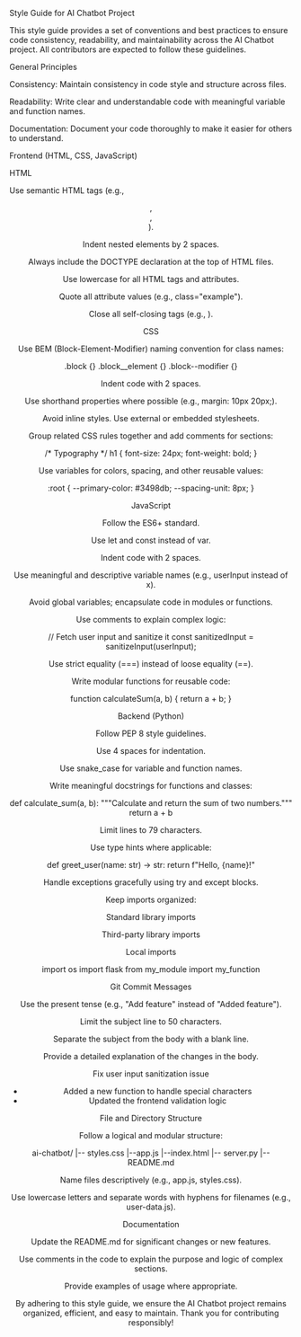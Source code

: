 Style Guide for AI Chatbot Project

This style guide provides a set of conventions and best practices to ensure code consistency, readability, and maintainability across the AI Chatbot project. All contributors are expected to follow these guidelines.

General Principles

Consistency: Maintain consistency in code style and structure across files.

Readability: Write clear and understandable code with meaningful variable and function names.

Documentation: Document your code thoroughly to make it easier for others to understand.

Frontend (HTML, CSS, JavaScript)

HTML

Use semantic HTML tags (e.g., <header>, <footer>, <main>).

Indent nested elements by 2 spaces.

Always include the DOCTYPE declaration at the top of HTML files.

Use lowercase for all HTML tags and attributes.

Quote all attribute values (e.g., class="example").

Close all self-closing tags (e.g., <img />).

CSS

Use BEM (Block-Element-Modifier) naming convention for class names:

.block {}
.block__element {}
.block--modifier {}

Indent code with 2 spaces.

Use shorthand properties where possible (e.g., margin: 10px 20px;).

Avoid inline styles. Use external or embedded stylesheets.

Group related CSS rules together and add comments for sections:

/* Typography */
h1 {
    font-size: 24px;
    font-weight: bold;
}

Use variables for colors, spacing, and other reusable values:

:root {
    --primary-color: #3498db;
    --spacing-unit: 8px;
}

JavaScript

Follow the ES6+ standard.

Use let and const instead of var.

Indent code with 2 spaces.

Use meaningful and descriptive variable names (e.g., userInput instead of x).

Avoid global variables; encapsulate code in modules or functions.

Use comments to explain complex logic:

// Fetch user input and sanitize it
const sanitizedInput = sanitizeInput(userInput);

Use strict equality (===) instead of loose equality (==).

Write modular functions for reusable code:

function calculateSum(a, b) {
    return a + b;
}

Backend (Python)

Follow PEP 8 style guidelines.

Use 4 spaces for indentation.

Use snake_case for variable and function names.

Write meaningful docstrings for functions and classes:

def calculate_sum(a, b):
    """Calculate and return the sum of two numbers."""
    return a + b

Limit lines to 79 characters.

Use type hints where applicable:

def greet_user(name: str) -> str:
    return f"Hello, {name}!"

Handle exceptions gracefully using try and except blocks.

Keep imports organized:

Standard library imports

Third-party library imports

Local imports

import os
import flask
from my_module import my_function

Git Commit Messages

Use the present tense (e.g., "Add feature" instead of "Added feature").

Limit the subject line to 50 characters.

Separate the subject from the body with a blank line.

Provide a detailed explanation of the changes in the body.

Fix user input sanitization issue

- Added a new function to handle special characters
- Updated the frontend validation logic

File and Directory Structure

Follow a logical and modular structure:

ai-chatbot/
|-- styles.css
|--app.js
|--index.html
|-- server.py
|-- README.md

Name files descriptively (e.g., app.js, styles.css).

Use lowercase letters and separate words with hyphens for filenames (e.g., user-data.js).

Documentation

Update the README.md for significant changes or new features.

Use comments in the code to explain the purpose and logic of complex sections.

Provide examples of usage where appropriate.

By adhering to this style guide, we ensure the AI Chatbot project remains organized, efficient, and easy to maintain. Thank you for contributing responsibly!

